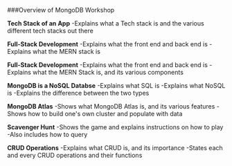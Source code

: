###Overview of MongoDB Workshop

**Tech Stack of an App**
  -Explains what a Tech stack is and the various different tech stacks out there
  
**Full-Stack Development**
  -Explains what the front end and back end is
  -Explains what the MERN stack is
  
**Full-Stack Development**
-Explains what the front end and back end is
-Explains what the MERN Stack is, and its various components

**MongoDB is a NoSQL Databse**
  -Explains what SQL is
  -Explains what NoSQL is
  -Explains the difference between the two types
  
**MongoDB Atlas**
  -Shows what MongoDB Atlas is, and its various features
  -Shows how to build one's own cluster and populate with data
  
**Scavenger Hunt**
  -Shows the game and explains instructions on how to play
  -Also includes how to query

**CRUD Operations**
  -Explains what CRUD is, and its importance
  -States each and every CRUD operations and their functions
  



